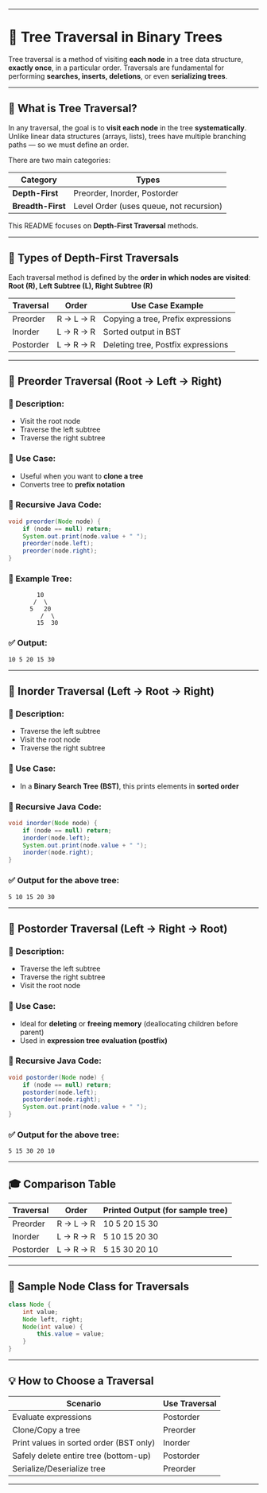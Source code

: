 
---

# 🌲 Tree Traversal in Binary Trees

Tree traversal is a method of visiting **each node** in a tree data structure, **exactly once**, in a particular order. Traversals are fundamental for performing **searches, inserts, deletions**, or even **serializing trees**.

---

## 📖 What is Tree Traversal?

In any traversal, the goal is to **visit each node** in the tree **systematically**. Unlike linear data structures (arrays, lists), trees have multiple branching paths — so we must define an order.

There are two main categories:

| Category          | Types                                  |
|------------------|----------------------------------------|
| **Depth-First**   | Preorder, Inorder, Postorder           |
| **Breadth-First** | Level Order (uses queue, not recursion)|

This README focuses on **Depth-First Traversal** methods.

---

## 🔁 Types of Depth-First Traversals

Each traversal method is defined by the **order in which nodes are visited**:  
**Root (R), Left Subtree (L), Right Subtree (R)**

| Traversal     | Order       | Use Case Example                        |
|---------------|-------------|-----------------------------------------|
| Preorder      | R → L → R   | Copying a tree, Prefix expressions      |
| Inorder       | L → R → R   | Sorted output in BST                    |
| Postorder     | L → R → R   | Deleting tree, Postfix expressions      |

---

## 🔷 Preorder Traversal (Root → Left → Right)

### 🔹 Description:
- Visit the root node
- Traverse the left subtree
- Traverse the right subtree

### 🧠 Use Case:
- Useful when you want to **clone a tree**
- Converts tree to **prefix notation**

### 📌 Recursive Java Code:
```java
void preorder(Node node) {
    if (node == null) return;
    System.out.print(node.value + " ");
    preorder(node.left);
    preorder(node.right);
}
````

### 🌳 Example Tree:

```
        10
       /  \
      5   20
         /  \
        15  30
```

### ✅ Output:

```
10 5 20 15 30
```

---

## 🔷 Inorder Traversal (Left → Root → Right)

### 🔹 Description:

* Traverse the left subtree
* Visit the root node
* Traverse the right subtree

### 🧠 Use Case:

* In a **Binary Search Tree (BST)**, this prints elements in **sorted order**

### 📌 Recursive Java Code:

```java
void inorder(Node node) {
    if (node == null) return;
    inorder(node.left);
    System.out.print(node.value + " ");
    inorder(node.right);
}
```

### ✅ Output for the above tree:

```
5 10 15 20 30
```

---

## 🔷 Postorder Traversal (Left → Right → Root)

### 🔹 Description:

* Traverse the left subtree
* Traverse the right subtree
* Visit the root node

### 🧠 Use Case:

* Ideal for **deleting** or **freeing memory** (deallocating children before parent)
* Used in **expression tree evaluation (postfix)**

### 📌 Recursive Java Code:

```java
void postorder(Node node) {
    if (node == null) return;
    postorder(node.left);
    postorder(node.right);
    System.out.print(node.value + " ");
}
```

### ✅ Output for the above tree:

```
5 15 30 20 10
```

---

## 🎓 Comparison Table

| Traversal | Order     | Printed Output (for sample tree) |
| --------- | --------- | -------------------------------- |
| Preorder  | R → L → R | 10 5 20 15 30                    |
| Inorder   | L → R → R | 5 10 15 20 30                    |
| Postorder | L → R → R | 5 15 30 20 10                    |

---

## 🧪 Sample Node Class for Traversals

```java
class Node {
    int value;
    Node left, right;
    Node(int value) {
        this.value = value;
    }
}
```

---

## 💡 How to Choose a Traversal

| Scenario                                | Use Traversal |
| --------------------------------------- | ------------- |
| Evaluate expressions                    | Postorder     |
| Clone/Copy a tree                       | Preorder      |
| Print values in sorted order (BST only) | Inorder       |
| Safely delete entire tree (bottom-up)   | Postorder     |
| Serialize/Deserialize tree              | Preorder      |

---


